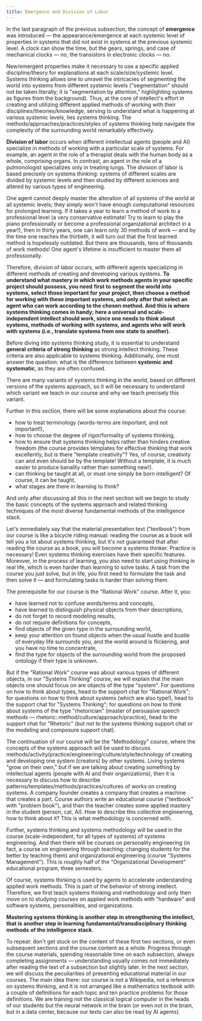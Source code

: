 ```yaml
---
title: Emergence and Division of Labor
---
```


In the last paragraph of the previous subsection, the concept of **emergence** was introduced — the appearance/emergence at each systemic level of properties in systems that did not exist in systems at the previous systemic level. A clock can show the time, but the gears, springs, and case of mechanical clocks — no, the transistors in electronic clocks — no.

New/emergent properties make it necessary to use a specific applied discipline/theory for explanations at each scale/size/systemic level. Systems thinking allows one to unravel the intricacies of segmenting the world into systems from different systemic levels ("segmentation" should not be taken literally; it is "segmentation by attention," highlighting systems as figures from the background). Thus, at the core of intellect's effort in creating and utilizing different applied methods of working with their disciplines/theories/knowledge, serving to understand what is happening at various systemic levels, lies systems thinking. The methods/approaches/practices/styles of systems thinking help navigate the complexity of the surrounding world remarkably effectively.

**Division of labor** occurs when different intellectual agents (people and AI) specialize in methods of working with a particular scale of systems. For example, an agent in the role of a therapist deals with the human body as a whole, comprising organs. In contrast, an agent in the role of a pulmonologist specializes only in treating lungs. The division of labor is based precisely on systems thinking: systems of different scales are divided by systemic levels and then studied by different sciences and altered by various types of engineering.

One agent cannot deeply master the alteration of all systems of the world at all systemic levels; they simply won't have enough computational resources for prolonged learning. If it takes a year to learn a method of work to a professional level (a very conservative estimate! Try to learn to play the piano professionally or become a professional organizational architect in a year!), then in thirty years, one can learn only 30 methods of work — and by the time one reaches the thirtieth, it will turn out that the first learned method is hopelessly outdated. But there are thousands, tens of thousands of work methods! One agent's lifetime is insufficient to master them all professionally.

Therefore, division of labor occurs, with different agents specializing in different methods of creating and developing various systems. **To understand what mastery in which work methods agents in your specific project should possess, you need** **first** **to segment the world into systems, select those important for your project, then choose a method for working with these important systems, and only after that select an agent who can work according to the chosen method. And** **this is where systems thinking comes in handy; here a universal and scale-independent intellect should work, since one needs to think about systems, methods of working with systems, and agents who will work with systems (i.e., translate systems from one state to another).**

Before diving into systems thinking study, it is essential to understand **general** **criteria** **of strong** **thinking** as strong intellect thinking. These criteria are also applicable to systems thinking. Additionally, one must answer the question: what is the difference between **systemic** **and systematic**, as they are often confused.

There are many variants of systems thinking in the world, based on different versions of the systems approach, so it will be necessary to understand which variant we teach in our course and why we teach precisely this variant.

Further in this section, there will be some explanations about the course:

- how to treat terminology (words-terms are important, and not important!),
- how to choose the degree of rigor/formality of systems thinking,
- how to ensure that systems thinking helps rather than hinders creative freedom (the course provides templates for effective thinking that work excellently, but is there "template creativity"? Yes, of course, creativity can and even should be by the template! Without a template, it is much easier to produce banality rather than something new!).
- can thinking be taught at all, or must one simply be born intelligent? Of course, it can be taught.
- what stages are there in learning to think?

And only after discussing all this in the next section will we begin to study the basic concepts of the systems approach and related thinking techniques of the most diverse fundamental methods of the intelligence stack.

Let's immediately say that the material presentation text ("textbook") from our course is like a bicycle riding manual: reading the course as a book will tell you a lot about systems thinking, but it's not guaranteed that after reading the course as a book, you will become a systems thinker. Practice is necessary! Even systems thinking exercises have their specific features. Moreover, in the process of learning, you also need to start using thinking in real life, which is even harder than learning to solve tasks. A task from the course you just solve, but in life, you first need to formulate the task and then solve it — and formulating tasks is harder than solving them.

The prerequisite for our course is the "Rational Work" course. After it, you:

- have learned not to confuse words/terms and concepts,
- have learned to distinguish physical objects from their descriptions,
- do not forget to record modeling results,
- do not require definitions for concepts,
- find objects of the given type in the surrounding world,
- keep your attention on found objects when the usual hustle and bustle of everyday life surrounds you, and the world around is flickering, and you have no time to concentrate,
- find the type for objects of the surrounding world from the proposed ontology if their type is unknown.

But if the "Rational Work" course was about various types of different objects, in our "Systems Thinking" course, we will explain that the main objects one should focus on are objects of the type "system". For questions on how to think about types, head to the support chat for "Rational Work"; for questions on how to think about systems (which are also type!), head to the support chat for "Systems Thinking"; for questions on how to think about systems of the type "rhetorician" (master of persuasive speech methods — rhetoric::method/culture/approach/practice), head to the support chat for "Rhetoric" (but not to the systems thinking support chat or the modeling and composure support chat).

The continuation of our course will be the "Methodology" course, where the concepts of the systems approach will be used to discuss methods/activity/practice/engineering/culture/style/technology of creating and developing one system (creators) by other systems. Living systems "grow on their own," but if we are talking about creating something by intellectual agents (people with AI and their organizations), then it is necessary to discuss how to describe patterns/templates/methods/practices/cultures of works on creating systems. A company founder creates a company that creates a machine that creates a part. Course authors write an educational course ("textbook" with "problem book"), and then the teacher creates some applied mastery in the student (person, cat, AI). How to describe this collective engineering, how to think about it? This is what methodology is concerned with.

Further, systems thinking and systems methodology will be used in the course (scale-independent, for all types of systems) of systems engineering. And then there will be courses on personality engineering (in fact, a course on engineering through teaching: changing students for the better by teaching them) and organizational engineering (course "Systems Management"). This is roughly half of the "Organizational Development" educational program, three semesters.

Of course, systems thinking is used by agents to accelerate understanding applied work methods. This is part of the behavior of strong intellect. Therefore, we first teach systems thinking and methodology and only then move on to studying courses on applied work methods with "hardware" and software systems, personalities, and organizations.

**Mastering systems thinking** **is** **another step** **in strengthening the intellect,** **that is** **another step in learning** **fundamental/transdisciplinary** **thinking methods** **of the intelligence stack.**

To repeat: don't get stuck on the content of these first two sections, or even subsequent sections and the course content as a whole. Progress through the course materials, spending reasonable time on each subsection, always completing assignments — understanding usually comes not immediately after reading the text of a subsection but slightly later. In the next section, we will discuss the peculiarities of presenting educational material in our courses. The main idea there: our course is not a Wikipedia, not a reference on systems thinking, and it is not arranged like a mathematics textbook with a couple of definitions for each topic and ten practice problems for those definitions. We are training not the classical logical computer in the heads of our students but the neural network in the brain (or even not in the brain, but in a data center, because our texts can also be read by AI agents).